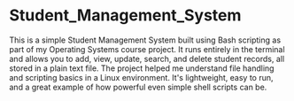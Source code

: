 # Student_Management_System
This is a simple Student Management System built using Bash scripting as part of my Operating Systems course project. It runs entirely in the terminal and allows you to add, view, update, search, and delete student records, all stored in a plain text file. The project helped me understand file handling and scripting basics in a Linux environment. It's lightweight, easy to run, and a great example of how powerful even simple shell scripts can be.
